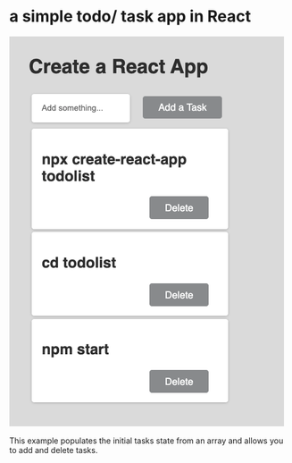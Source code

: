 # a simple todo/ task app in React

![Image of App](./public/todo.png)

This example populates the initial tasks state from an array and allows you to add and delete tasks. 

